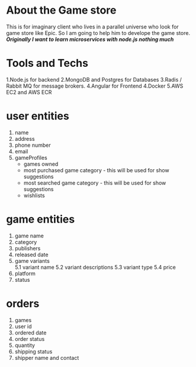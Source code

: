 # About the Game store

This is for imaginary client who lives in a parallel universe who look for game store like Epic. So I am going to help him to develope the game store. **_Originally I want to learn microservices with node.js nothing much_**

# Tools and Techs

1.Node.js for backend
2.MongoDB and Postgres for Databases
3.Radis / Rabbit MQ for message brokers.
4.Angular for Frontend
4.Docker
5.AWS EC2 and AWS ECR

# user entities

1. name
2. address
3. phone number
4. email
5. gameProfiles
   - games owned
   - most purchased game category - this will be used for show suggestions
   - most searched game category - this will be used for show suggestions
   - wishlists

# game entities

1. game name
2. category
3. publishers
4. released date
5. game variants  
   5.1 variant name
   5.2 variant descriptions
   5.3 variant type
   5.4 price
6. platform
7. status

# orders

1. games
2. user id
3. ordered date
4. order status
5. quantity
6. shipping status
7. shipper name and contact
